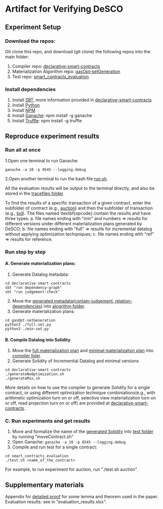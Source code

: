# Artifact for Verifying DeSCO

## Experiment Setup

### Download the repos:
Git clone this repo, and download (git clone) the following repos into the main folder:
1. Compiler repo: [declarative-smart-contracts](https://github.com/loulankxh/declarative-smart-contracts)
2. Materialization Algorithm repo: [gasOpt-setGeneration](https://github.com/loulankxh/gasOpt-setGeneration)
3. Test repo: [smart_contracts_evaluation](https://github.com/jyl-jyl/smart_contracts_evaluation)

### Install dependencies
1. Install [SBT](https://www.scala-sbt.org/1.x/docs/Setup.html), more information provided in [declarative-smart-contracts](https://github.com/loulankxh/declarative-smart-contracts)
2. Install [Python](https://www.python.org)
3. Install [NPM](https://docs.npmjs.com/downloading-and-installing-node-js-and-npm)
4. Install [Ganache](https://trufflesuite.com/ganache/): npm install -g ganache
5. Install [Truffle](https://trufflesuite.com/docs/truffle/how-to/install/): npm install -g truffle

## Reproduce experiment results

### Run all at once
1.Open one terminal to run Ganache:
```
ganache -a 10 -p 8545 --logging.debug
```
2.Open another terminal to run the bash file [run.sh](https://github.com/loulankxh/DeSCO/blob/main/run.sh).

All the evaluation results will be output to the terminal directly, and also be stored in the [tracefiles folder](https://github.com/jyl-jyl/smart_contracts_evaluation/tree/master/tracefiles_long). 

To find the results of a specific transaction of a given contract, enter the subfolder of contract (e.g., [auction](https://github.com/jyl-jyl/smart_contracts_evaluation/tree/master/tracefiles_long/auction)) and then the subfolder of transaction (e.g., [bid](https://github.com/jyl-jyl/smart_contracts_evaluation/tree/master/tracefiles_long/auction/bid)). The files named \textbf{opcode} contain the results and have three types: a. file names ending with "min" and numbers => results for different versions under different materialization plans generated by DeSCO; b. file names ending with "full" => results for incremental datalog without applying optimization techqniques; c. file names ending with "ref" => results for reference.


### Run step by step

#### A. Generate materialization plans:
1. Generate Datalog metadata:
```
cd declarative-smart-contracts
sbt "run dependency-graph"
sbt "run judgement-check"
```
2. Move the [generated metadata(contain-judgement, relation-dependencies)](https://github.com/loulankxh/declarative-smart-contracts/tree/29b0cebc5b3df05d920e1555efda6e4884cd7184/view-materialization) into [alogrithm folder](https://github.com/loulankxh/gasOpt-setGeneration/tree/79d73b6dec12a727035e96ba978c50549462021b/view-materialization).
3. Generate materialization plans:
```
cd gasOpt-setGeneration
python3 ./full-set.py
python3 ./min-set.py
```

#### B. Compile Datalog into Solidity
1. Move the [full materialization plan](https://github.com/loulankxh/gasOpt-setGeneration/tree/79d73b6dec12a727035e96ba978c50549462021b/view-materialization/full-set) and [minimal materialization plan](https://github.com/loulankxh/gasOpt-setGeneration/tree/79d73b6dec12a727035e96ba978c50549462021b/view-materialization/min-set) into [compiler foler](https://github.com/loulankxh/declarative-smart-contracts/tree/29b0cebc5b3df05d920e1555efda6e4884cd7184/view-materialization).
2. Generate Solidity of Incremential Datalog and minimal versions
```
cd declarative-smart-contracts
./generateNoOptimization.sh
./generateMin.sh
```
More details on how to use the compiler to generate Solidity for a single contract, or using different optimization technique combiniations(e.g., with arithmetic optimization turn on or off, selective view materialization turn on or off, read projection turn on or off) are provided at [declarative-smart-contracts](https://github.com/loulankxh/declarative-smart-contracts).

### C. Run experiments and get results
1. Move and formalize the name of the [generated Solidity](https://github.com/loulankxh/declarative-smart-contracts/tree/29b0cebc5b3df05d920e1555efda6e4884cd7184/solidity) into [test folder](https://github.com/jyl-jyl/smart_contracts_evaluation/tree/master/contracts) by running "moveContract.sh"
2. Open Ganache: ```ganache -a 10 -p 8545 --logging.debug```
3. Compile and run test for a single contract:
```
cd smart_contracts_evaluation
./test.sh <name_of_the_contract>
```
For example, to run experiment for auction, run "./test.sh auction".

<!-- ```
truffle compile contracts/[benchmark_folder]/[contractNameVersion].sol
truffle test ./test_longTrace/[contractName]_test_gas.js --compile-none
```
Here, the "benchmark_folder" can be [min](https://github.com/loulankxh/gasOpt-test/tree/47dea5f59f2e1e79a97c2c0171a96ddca3ba3d6c/contracts/min), [noOptimization](https://github.com/loulankxh/gasOpt-test/tree/47dea5f59f2e1e79a97c2c0171a96ddca3ba3d6c/contracts/noOptimization) and [reference](https://github.com/loulankxh/gasOpt-test/tree/47dea5f59f2e1e79a97c2c0171a96ddca3ba3d6c/contracts/reference), storing the Solidity programs of DeSCO, Incremental Datalog, and Reference respectively. The "contarctName" can be "auction", or any other existing contracts in the [benchmark](https://github.com/loulankxh/declarative-smart-contracts/tree/29b0cebc5b3df05d920e1555efda6e4884cd7184/benchmarks). The corresponding "contractNameVersion" can be "auction1", "auction2", ..., which represent Solidity programms under different materialization plans of the same contract. -->

## Supplementary materials
Appendix for [detailed proof](https://github.com/loulankxh/DeSCO/blob/main/README.md) for some lemma and theorem used in the paper.
Evaluation results: see in "evaluation_results.xlsx".